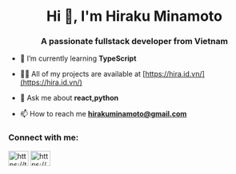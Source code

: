 <h1 align="center">Hi 👋, I'm Hiraku Minamoto</h1>
<h3 align="center">A passionate fullstack developer from Vietnam</h3>

- 🌱 I’m currently learning **TypeScript**

- 👨‍💻 All of my projects are available at [https://hira.id.vn/](https://hira.id.vn/)

- 💬 Ask me about **react,python**

- 📫 How to reach me **hirakuminamoto@gmail.com**

<h3 align="left">Connect with me:</h3>
<p align="left">
<a href="https://twitter.com/https://twitter.com/vhuyhon97909236" target="blank"><img align="center" src="https://raw.githubusercontent.com/rahuldkjain/github-profile-readme-generator/master/src/images/icons/Social/twitter.svg" alt="https://twitter.com/vhuyhon97909236" height="30" width="40" /></a>
<a href="https://fb.com/https://www.facebook.com/vuhuyhoanghirakuminamoto" target="blank"><img align="center" src="https://raw.githubusercontent.com/rahuldkjain/github-profile-readme-generator/master/src/images/icons/Social/facebook.svg" alt="https://www.facebook.com/vuhuyhoanghirakuminamoto" height="30" width="40" /></a>
</p>



